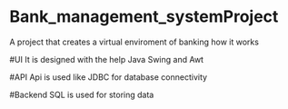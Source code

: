 # Bank_management_systemProject
A project that creates a virtual enviroment of banking how it works 

#UI
It is designed with the help Java Swing and Awt

#API
Api is used like JDBC for database connectivity

#Backend 
SQL is used for storing data
